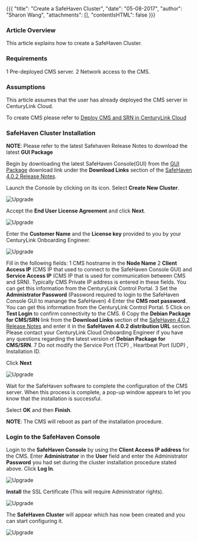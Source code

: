 {{{
  "title": "Create a SafeHaven Cluster",
  "date": "05-08-2017",
  "author": "Sharon Wang",
  "attachments": [],
  "contentIsHTML": false
}}}

### Article Overview

This article explains how to create a SafeHaven Cluster.

### Requirements

1 Pre-deployed CMS server.
2 Network access to the CMS.

### Assumptions

This article assumes that the user has already deployed the CMS server in CenturyLink Cloud.

To create CMS please refer to [Deploy CMS and SRN in CenturyLink Cloud](Deploy-CMS-and-SRN-in-CenturyLink-Cloud.md)

### SafeHaven Cluster Installation

**NOTE**: Please refer to the latest Safehaven Release Notes to download the  latest **GUI Package**

Begin by downloading the latest SafeHaven Console(GUI) from the [GUI Package](https://download.safehaven.ctl.io/SH-4.0.2/SafeHavenConsole-4.0.2.zip) download link under the **Download Links** section of the [SafeHaven 4.0.2 Release Notes](safehaven-4.0.2-release.md).

Launch the Console by clicking on its icon. Select **Create New Cluster**.

![Upgrade](../../images/SH4.0/Cluster/08.png)

Accept the **End User License Agreement** and click **Next**.

![Upgrade](../../images/SH4.0/Cluster/02.png)

Enter the **Customer Name** and the **License key** provided to you by your CenturyLink Onboarding Engineer.

![Upgrade](../../images/SH4.0/Cluster/03.png)

Fill in the following fields:
1 CMS hostname in the **Node Name**
2 **Client Access IP** (CMS IP that used to connect to the SafeHaven Console GUI) and **Service Access IP** (CMS IP that is used for communication between CMS and SRN). Typically CMS Private IP address is entered in these fields. You can get this information from the CenturyLink Control Portal.
3 Set the **Administrator Password** (Password required to login to the SafeHaven Console GUI to manange the SafeHaven)
4 Enter the **CMS root password**. You can get this information from the CenturyLink Control Portal.
5 Click on **Test Login** to confirm connectivity to the CMS.
6 Copy the **Debian Package for CMS/SRN** link from the **Download Links** section of the [SafeHaven 4.0.2 Release Notes](safehaven-4.0.2-release.md) and enter it in the **SafeHaven 4.0.2 distribution URL** section. Please contact your CenturyLink Cloud Onboarding Engineer if you have any questions regarding the latest version of **Debian Package for CMS/SRN**.
7 Do not modify the Service Port (TCP) , Heartbeat Port (UDP) , Installation ID.

Click **Next**

![Upgrade](../../images/SH4.0/Cluster/10.png)

Wait for the SafeHaven software to complete the configuration of the CMS server. When this process is complete, a pop-up window appears to let you know that the installation is successful.

Select **OK** and then **Finish**.

**NOTE**: The CMS will reboot as part of the installation procedure.

### Login to the SafeHaven Console

Login to the **SafeHaven Console** by using the **Client Access IP address** for the CMS. Enter **Administrator** in the **User** field and enter the Administrator **Password** you had set during the cluster installation procedure stated above. Click **Log In**.

![Upgrade](../../images/SH4.0/Cluster/09.png)

**Install** the SSL Certificate (This will require Administrator rights).

![Upgrade](../../images/SH4.0/Cluster/06.png)

The **SafeHaven Cluster** will appear which has now been created and you can start configuring it.

![Upgrade](../../images/SH4.0/Cluster/07.png)

